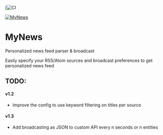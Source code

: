 [![CI](https://github.com/lawzava/mynews/workflows/ci/badge.svg)

[![MyNews](https://snapcraft.io/mynews/badge.svg)](https://snapcraft.io/mynews)

# MyNews

Personalized news feed parser & broadcast

Easily specify your RSS/Atom sources and broadcast preferences to get personalized news feed

## TODO:

#### v1.2
- Improve the config to use keyword filtering on titles  per source

#### v1.3
- Add broadcasting as JSON to custom API every n seconds or n entities


